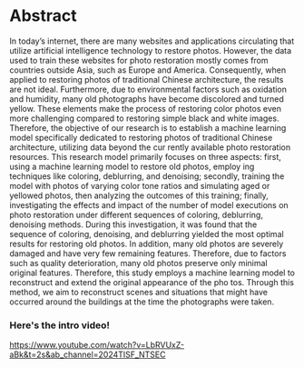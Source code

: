 # Abstract
In today’s internet, there are many websites and applications circulating that utilize artificial intelligence technology to restore photos. However, the data used to train these websites for photo restoration mostly comes from countries outside Asia, such as Europe and America. Consequently, when applied to restoring photos of traditional Chinese architecture, the results are not ideal. Furthermore, due to environmental factors such as oxidation and humidity, many old photographs have become discolored and turned yellow. These elements make the process of restoring color photos even more challenging compared to restoring simple black and white images. Therefore, the objective of our research is to establish a machine learning model specifically dedicated to restoring photos of traditional Chinese architecture, utilizing data beyond the cur rently available photo restoration resources. This research model primarily focuses on three aspects: first, using a machine learning model to restore old photos, employ ing techniques like coloring, deblurring, and denoising; secondly, training the model with photos of varying color tone ratios and simulating aged or yellowed photos, then analyzing the outcomes of this training; finally, investigating the effects and impact of the number of model executions on photo restoration under different sequences of coloring, deblurring, denoising methods. During this investigation, it was found that the sequence of coloring, denoising, and deblurring yielded the most optimal results for restoring old photos. In addition, many old photos are severely damaged and have very few remaining features. Therefore, due to factors such as quality deterioration, many old photos preserve only minimal original features. Therefore, this study employs a machine learning model to reconstruct and extend the original appearance of the pho tos. Through this method, we aim to reconstruct scenes and situations that might have occurred around the buildings at the time the photographs were taken. 
### Here's the intro video!
https://www.youtube.com/watch?v=LbRVUxZ-aBk&t=2s&ab_channel=2024TISF_NTSEC

